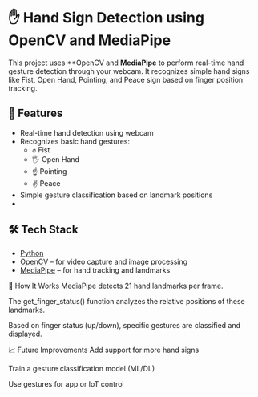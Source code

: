 # ✋ Hand Sign Detection using OpenCV and MediaPipe

This project uses **OpenCV and **MediaPipe** to perform real-time hand gesture detection through your webcam. 
It recognizes simple hand signs like Fist, Open Hand, Pointing, and Peace sign based on finger position tracking.


## 🚀 Features

- Real-time hand detection using webcam
- Recognizes basic hand gestures:
  - ✊ Fist  
  - 🖐 Open Hand  
  - ☝️ Pointing  
  - ✌️ Peace
- Simple gesture classification based on landmark positions
- 

## 🛠️ Tech Stack

- [Python](https://www.python.org/)
- [OpenCV](https://opencv.org/) – for video capture and image processing
- [MediaPipe](https://developers.google.com/mediapipe) – for hand tracking and landmarks


🧠 How It Works
MediaPipe detects 21 hand landmarks per frame.

The get_finger_status() function analyzes the relative positions of these landmarks.

Based on finger status (up/down), specific gestures are classified and displayed.


📈 Future Improvements
Add support for more hand signs

Train a gesture classification model (ML/DL)

Use gestures for app or IoT control

